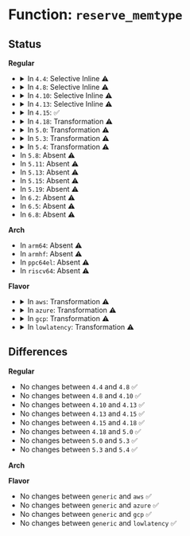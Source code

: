 # Function: <code>reserve_memtype</code>

## Status
<b>Regular</b>
<ul>
<li>
<details>
<summary>In <code>4.4</code>: Selective Inline ⚠️</summary>

```c
int reserve_memtype(u64 start, u64 end, enum page_cache_mode req_type, enum page_cache_mode *new_type);
```

**Collision:** Unique Global

**Inline:** Selective

**Transformation:** False

**Instances:**

```
In arch/x86/mm/pat.c (ffffffff8106fea0)
Location: arch/x86/mm/pat.c:487
Inline: True
Direct callers:
  - arch/x86/mm/ioremap.c:__ioremap_caller
  - arch/x86/mm/pageattr.c:_set_memory_array
  - arch/x86/mm/pageattr.c:_set_pages_array
  - arch/x86/mm/pageattr.c:set_memory_uc
  - arch/x86/mm/pageattr.c:set_memory_wc
  - arch/x86/mm/pageattr.c:set_memory_wt
  - arch/x86/mm/pat.c:io_reserve_memtype
  - arch/x86/mm/pat.c:reserve_pfn_range
```
**Symbols:**

```
ffffffff8106fea0-ffffffff81070288: reserve_memtype (STB_GLOBAL)
```
</details>
</li>
<li>
<details>
<summary>In <code>4.8</code>: Selective Inline ⚠️</summary>

```c
int reserve_memtype(u64 start, u64 end, enum page_cache_mode req_type, enum page_cache_mode *new_type);
```

**Collision:** Unique Global

**Inline:** Selective

**Transformation:** False

**Instances:**

```
In arch/x86/mm/pat.c (ffffffff8106fc10)
Location: arch/x86/mm/pat.c:531
Inline: True
Direct callers:
  - arch/x86/mm/ioremap.c:__ioremap_caller
  - arch/x86/mm/pageattr.c:_set_pages_array
  - arch/x86/mm/pageattr.c:set_memory_wt
  - arch/x86/mm/pageattr.c:set_memory_wc
  - arch/x86/mm/pageattr.c:_set_memory_array
  - arch/x86/mm/pageattr.c:set_memory_uc
  - arch/x86/mm/pat.c:reserve_pfn_range
  - arch/x86/mm/pat.c:io_reserve_memtype
```
**Symbols:**

```
ffffffff8106fc10-ffffffff8106ffde: reserve_memtype (STB_GLOBAL)
```
</details>
</li>
<li>
<details>
<summary>In <code>4.10</code>: Selective Inline ⚠️</summary>

```c
int reserve_memtype(u64 start, u64 end, enum page_cache_mode req_type, enum page_cache_mode *new_type);
```

**Collision:** Unique Global

**Inline:** Selective

**Transformation:** False

**Instances:**

```
In arch/x86/mm/pat.c (ffffffff81073840)
Location: arch/x86/mm/pat.c:531
Inline: True
Direct callers:
  - arch/x86/mm/ioremap.c:__ioremap_caller
  - arch/x86/mm/pageattr.c:_set_pages_array
  - arch/x86/mm/pageattr.c:set_memory_wt
  - arch/x86/mm/pageattr.c:set_memory_wc
  - arch/x86/mm/pageattr.c:_set_memory_array
  - arch/x86/mm/pageattr.c:set_memory_uc
  - arch/x86/mm/pat.c:reserve_pfn_range
  - arch/x86/mm/pat.c:io_reserve_memtype
```
**Symbols:**

```
ffffffff81073840-ffffffff81073c06: reserve_memtype (STB_GLOBAL)
```
</details>
</li>
<li>
<details>
<summary>In <code>4.13</code>: Selective Inline ⚠️</summary>

```c
int reserve_memtype(u64 start, u64 end, enum page_cache_mode req_type, enum page_cache_mode *new_type);
```

**Collision:** Unique Global

**Inline:** Selective

**Transformation:** False

**Instances:**

```
In arch/x86/mm/pat.c (ffffffff81072df0)
Location: arch/x86/mm/pat.c:528
Inline: True
Direct callers:
  - arch/x86/mm/ioremap.c:__ioremap_caller
  - arch/x86/mm/pageattr.c:_set_pages_array
  - arch/x86/mm/pageattr.c:set_memory_wt
  - arch/x86/mm/pageattr.c:set_memory_wc
  - arch/x86/mm/pageattr.c:_set_memory_array
  - arch/x86/mm/pageattr.c:set_memory_uc
  - arch/x86/mm/pat.c:reserve_pfn_range
  - arch/x86/mm/pat.c:io_reserve_memtype
```
**Symbols:**

```
ffffffff81072df0-ffffffff810731b9: reserve_memtype (STB_GLOBAL)
```
</details>
</li>
<li>
<details>
<summary>In <code>4.15</code>: ✅</summary>

```c
int reserve_memtype(u64 start, u64 end, enum page_cache_mode req_type, enum page_cache_mode *new_type);
```

**Collision:** Unique Global

**Inline:** No

**Transformation:** False

**Instances:**

```
In arch/x86/mm/pat.c (ffffffff81078770)
Location: arch/x86/mm/pat.c:528
Inline: False
Direct callers:
  - arch/x86/mm/ioremap.c:__ioremap_caller
  - arch/x86/mm/pageattr.c:_set_pages_array
  - arch/x86/mm/pageattr.c:set_memory_wt
  - arch/x86/mm/pageattr.c:set_memory_wc
  - arch/x86/mm/pageattr.c:_set_memory_array
  - arch/x86/mm/pageattr.c:set_memory_uc
  - arch/x86/mm/pat.c:reserve_pfn_range
  - arch/x86/mm/pat.c:io_reserve_memtype
```
**Symbols:**

```
ffffffff81078770-ffffffff81078b3f: reserve_memtype (STB_GLOBAL)
```
</details>
</li>
<li>
<details>
<summary>In <code>4.18</code>: Transformation ⚠️</summary>

```c
int reserve_memtype(u64 start, u64 end, enum page_cache_mode req_type, enum page_cache_mode *new_type);
```

**Collision:** Unique Global

**Inline:** No

**Transformation:** True

**Instances:**

```
In arch/x86/mm/pat.c (0)
Location: arch/x86/mm/pat.c:539
Inline: False
Direct callers:
  - arch/x86/mm/ioremap.c:__ioremap_caller
  - arch/x86/mm/pageattr.c:_set_pages_array
  - arch/x86/mm/pageattr.c:set_memory_wt
  - arch/x86/mm/pageattr.c:set_memory_wc
  - arch/x86/mm/pageattr.c:_set_memory_array
  - arch/x86/mm/pageattr.c:set_memory_uc
  - arch/x86/mm/pat.c:reserve_pfn_range
  - arch/x86/mm/pat.c:io_reserve_memtype
```
**Symbols:**

```
ffffffff8107bec1-ffffffff8107c02d: reserve_memtype.cold.15 (STB_LOCAL)
ffffffff8107b400-ffffffff8107b686: reserve_memtype (STB_GLOBAL)
```
</details>
</li>
<li>
<details>
<summary>In <code>5.0</code>: Transformation ⚠️</summary>

```c
int reserve_memtype(u64 start, u64 end, enum page_cache_mode req_type, enum page_cache_mode *new_type);
```

**Collision:** Unique Global

**Inline:** No

**Transformation:** True

**Instances:**

```
In arch/x86/mm/pat.c (0)
Location: arch/x86/mm/pat.c:544
Inline: False
Direct callers:
  - arch/x86/mm/ioremap.c:__ioremap_caller
  - arch/x86/mm/pageattr.c:_set_pages_array
  - arch/x86/mm/pageattr.c:set_memory_wt
  - arch/x86/mm/pageattr.c:set_memory_wc
  - arch/x86/mm/pageattr.c:_set_memory_array
  - arch/x86/mm/pageattr.c:set_memory_uc
  - arch/x86/mm/pat.c:reserve_pfn_range
  - arch/x86/mm/pat.c:io_reserve_memtype
```
**Symbols:**

```
ffffffff81082831-ffffffff8108299d: reserve_memtype.cold.14 (STB_LOCAL)
ffffffff81081d40-ffffffff81082000: reserve_memtype (STB_GLOBAL)
```
</details>
</li>
<li>
<details>
<summary>In <code>5.3</code>: Transformation ⚠️</summary>

```c
int reserve_memtype(u64 start, u64 end, enum page_cache_mode req_type, enum page_cache_mode *new_type);
```

**Collision:** Unique Global

**Inline:** No

**Transformation:** True

**Instances:**

```
In arch/x86/mm/pat.c (0)
Location: arch/x86/mm/pat.c:545
Inline: False
Direct callers:
  - arch/x86/mm/ioremap.c:__ioremap_caller
  - arch/x86/mm/pageattr.c:_set_pages_array
  - arch/x86/mm/pageattr.c:set_memory_wt
  - arch/x86/mm/pageattr.c:set_memory_wc
  - arch/x86/mm/pageattr.c:_set_memory_array
  - arch/x86/mm/pageattr.c:set_memory_uc
  - arch/x86/mm/pat.c:reserve_pfn_range
  - arch/x86/mm/pat.c:io_reserve_memtype
```
**Symbols:**

```
ffffffff8108648b-ffffffff810865db: reserve_memtype.cold (STB_LOCAL)
ffffffff810859d0-ffffffff81085c7d: reserve_memtype (STB_GLOBAL)
```
</details>
</li>
<li>
<details>
<summary>In <code>5.4</code>: Transformation ⚠️</summary>

```c
int reserve_memtype(u64 start, u64 end, enum page_cache_mode req_type, enum page_cache_mode *new_type);
```

**Collision:** Unique Global

**Inline:** No

**Transformation:** True

**Instances:**

```
In arch/x86/mm/pat.c (0)
Location: arch/x86/mm/pat.c:545
Inline: False
Direct callers:
  - arch/x86/mm/ioremap.c:__ioremap_caller
  - arch/x86/mm/pageattr.c:_set_pages_array
  - arch/x86/mm/pageattr.c:set_memory_wc
  - arch/x86/mm/pageattr.c:set_memory_uc
  - arch/x86/mm/pat.c:reserve_pfn_range
  - arch/x86/mm/pat.c:io_reserve_memtype
```
**Symbols:**

```
ffffffff8108717b-ffffffff810872cb: reserve_memtype.cold (STB_LOCAL)
ffffffff810866c0-ffffffff8108696d: reserve_memtype (STB_GLOBAL)
```
</details>
</li>
<li>
In <code>5.8</code>: Absent ⚠️
</li>
<li>
In <code>5.11</code>: Absent ⚠️
</li>
<li>
In <code>5.13</code>: Absent ⚠️
</li>
<li>
In <code>5.15</code>: Absent ⚠️
</li>
<li>
In <code>5.19</code>: Absent ⚠️
</li>
<li>
In <code>6.2</code>: Absent ⚠️
</li>
<li>
In <code>6.5</code>: Absent ⚠️
</li>
<li>
In <code>6.8</code>: Absent ⚠️
</li>
</ul>
<b>Arch</b>
<ul>
<li>
In <code>arm64</code>: Absent ⚠️
</li>
<li>
In <code>armhf</code>: Absent ⚠️
</li>
<li>
In <code>ppc64el</code>: Absent ⚠️
</li>
<li>
In <code>riscv64</code>: Absent ⚠️
</li>
</ul>
<b>Flavor</b>
<ul>
<li>
<details>
<summary>In <code>aws</code>: Transformation ⚠️</summary>

```c
int reserve_memtype(u64 start, u64 end, enum page_cache_mode req_type, enum page_cache_mode *new_type);
```

**Collision:** Unique Global

**Inline:** No

**Transformation:** True

**Instances:**

```
In arch/x86/mm/pat.c (0)
Location: arch/x86/mm/pat.c:545
Inline: False
Direct callers:
  - arch/x86/mm/ioremap.c:__ioremap_caller
  - arch/x86/mm/pageattr.c:_set_pages_array
  - arch/x86/mm/pageattr.c:set_memory_wc
  - arch/x86/mm/pageattr.c:set_memory_uc
  - arch/x86/mm/pat.c:reserve_pfn_range
  - arch/x86/mm/pat.c:io_reserve_memtype
```
**Symbols:**

```
ffffffff8108617b-ffffffff810862cb: reserve_memtype.cold (STB_LOCAL)
ffffffff810856c0-ffffffff8108596d: reserve_memtype (STB_GLOBAL)
```
</details>
</li>
<li>
<details>
<summary>In <code>azure</code>: Transformation ⚠️</summary>

```c
int reserve_memtype(u64 start, u64 end, enum page_cache_mode req_type, enum page_cache_mode *new_type);
```

**Collision:** Unique Global

**Inline:** No

**Transformation:** True

**Instances:**

```
In arch/x86/mm/pat.c (0)
Location: arch/x86/mm/pat.c:545
Inline: False
Direct callers:
  - arch/x86/mm/ioremap.c:__ioremap_caller
  - arch/x86/mm/pageattr.c:_set_pages_array
  - arch/x86/mm/pageattr.c:set_memory_wc
  - arch/x86/mm/pageattr.c:set_memory_uc
  - arch/x86/mm/pat.c:reserve_pfn_range
  - arch/x86/mm/pat.c:io_reserve_memtype
```
**Symbols:**

```
ffffffff81074efb-ffffffff8107504b: reserve_memtype.cold (STB_LOCAL)
ffffffff81074440-ffffffff810746ed: reserve_memtype (STB_GLOBAL)
```
</details>
</li>
<li>
<details>
<summary>In <code>gcp</code>: Transformation ⚠️</summary>

```c
int reserve_memtype(u64 start, u64 end, enum page_cache_mode req_type, enum page_cache_mode *new_type);
```

**Collision:** Unique Global

**Inline:** No

**Transformation:** True

**Instances:**

```
In arch/x86/mm/pat.c (0)
Location: arch/x86/mm/pat.c:545
Inline: False
Direct callers:
  - arch/x86/mm/ioremap.c:__ioremap_caller
  - arch/x86/mm/pageattr.c:_set_pages_array
  - arch/x86/mm/pageattr.c:set_memory_wc
  - arch/x86/mm/pageattr.c:set_memory_uc
  - arch/x86/mm/pat.c:reserve_pfn_range
  - arch/x86/mm/pat.c:io_reserve_memtype
```
**Symbols:**

```
ffffffff8108612b-ffffffff8108627b: reserve_memtype.cold (STB_LOCAL)
ffffffff81085670-ffffffff8108591d: reserve_memtype (STB_GLOBAL)
```
</details>
</li>
<li>
<details>
<summary>In <code>lowlatency</code>: Transformation ⚠️</summary>

```c
int reserve_memtype(u64 start, u64 end, enum page_cache_mode req_type, enum page_cache_mode *new_type);
```

**Collision:** Unique Global

**Inline:** No

**Transformation:** True

**Instances:**

```
In arch/x86/mm/pat.c (0)
Location: arch/x86/mm/pat.c:545
Inline: False
Direct callers:
  - arch/x86/mm/ioremap.c:__ioremap_caller
  - arch/x86/mm/pageattr.c:_set_pages_array
  - arch/x86/mm/pageattr.c:set_memory_wc
  - arch/x86/mm/pageattr.c:set_memory_uc
  - arch/x86/mm/pat.c:reserve_pfn_range
  - arch/x86/mm/pat.c:io_reserve_memtype
```
**Symbols:**

```
ffffffff8108827b-ffffffff810883c8: reserve_memtype.cold (STB_LOCAL)
ffffffff810877c0-ffffffff81087a6e: reserve_memtype (STB_GLOBAL)
```
</details>
</li>
</ul>

## Differences
<b>Regular</b>
<ul>
<li>
No changes between <code>4.4</code> and <code>4.8</code> ✅
</li>
<li>
No changes between <code>4.8</code> and <code>4.10</code> ✅
</li>
<li>
No changes between <code>4.10</code> and <code>4.13</code> ✅
</li>
<li>
No changes between <code>4.13</code> and <code>4.15</code> ✅
</li>
<li>
No changes between <code>4.15</code> and <code>4.18</code> ✅
</li>
<li>
No changes between <code>4.18</code> and <code>5.0</code> ✅
</li>
<li>
No changes between <code>5.0</code> and <code>5.3</code> ✅
</li>
<li>
No changes between <code>5.3</code> and <code>5.4</code> ✅
</li>
</ul>
<b>Arch</b>
<ul>
</ul>
<b>Flavor</b>
<ul>
<li>
No changes between <code>generic</code> and <code>aws</code> ✅
</li>
<li>
No changes between <code>generic</code> and <code>azure</code> ✅
</li>
<li>
No changes between <code>generic</code> and <code>gcp</code> ✅
</li>
<li>
No changes between <code>generic</code> and <code>lowlatency</code> ✅
</li>
</ul>
